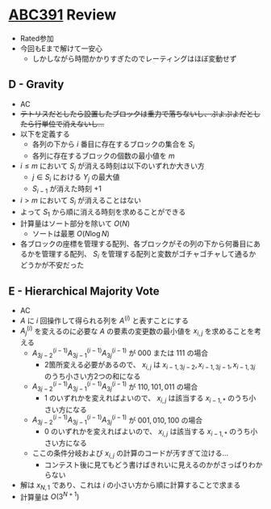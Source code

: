 # [ABC391](https://atcoder.jp/contests/abc391) Review
- Rated参加
- 今回もEまで解けて一安心
  - しかしながら時間かかりすぎたのでレーティングはほぼ変動せず

## D - Gravity
- AC
- ~~テトリスだとしたら設置したブロックは重力で落ちないし、ぷよぷよだとしたら行単位で消えないし…~~
- 以下を定義する
  - 各列の下から $i$ 番目に存在するブロックの集合を $S_i$
  - 各列に存在するブロックの個数の最小値を $m$
- $i \leq m$ において $S_i$ が消える時刻は以下のいずれか大きい方
  - $j \in S_i$ における $Y_j$ の最大値
  - $S_{i-1}$ が消えた時刻 $+1$
- $i > m$ において $S_i$ が消えることはない
- よって $S_1$ から順に消える時刻を求めることができる
- 計算量はソート部分を除いて $O(N)$
  - ソートは最悪 $O(N \log N)$
- 各ブロックの座標を管理する配列、各ブロックがその列の下から何番目にあるかを管理する配列、 $S_i$ を管理する配列と変数がゴチャゴチャして通るかどうかが不安だった

## E - Hierarchical Majority Vote
- AC
- $A$ に $i$ 回操作して得られる列を $A^{(i)}$ と表すことにする
- $A^{(i)}_j$ を変えるのに必要な $A$ の要素の変更数の最小値を $x_{i,j}$ を求めることを考える
  - $A^{(i-1)}_{3j-2} A^{(i-1)}_{3j-1} A^{(i-1)}_{3j}$ が $000$ または $111$ の場合
    - 2箇所変える必要があるので、 $x_{i,j}$ は $x_{i-1, 3j-2}, x_{i-1, 3j-1}, x_{i-1, 3j}$ のうち小さい方2つの和になる
  - $A^{(i-1)}_{3j-2} A^{(i-1)}_{3j-1} A^{(i-1)}_{3j}$ が $110, 101, 011$ の場合
    - $1$ のいずれかを変えればよいので、 $x_{i,j}$ は該当する $x_{i-1,*}$ のうち小さい方になる
  - $A^{(i-1)}_{3j-2} A^{(i-1)}_{3j-1} A^{(i-1)}_{3j}$ が $001, 010, 100$ の場合
    - $0$ のいずれかを変えればよいので、 $x_{i,j}$ は該当する $x_{i-1,*}$ のうち小さい方になる
  - ここの条件分岐および $x_{i,j}$ の計算のコードが汚すぎて泣ける…
    - コンテスト後に見てもどう書けばきれいに見えるのかがさっぱりわからない
- 解は $x_{N,1}$ であり、これは $i$ の小さい方から順に計算することで求まる
- 計算量は $O(3^{N+1})$
